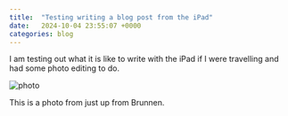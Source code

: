 ```yaml
---
title:  "Testing writing a blog post from the iPad"
date:   2024-10-04 23:55:07 +0000
categories: blog
---
```


I am testing out what it is like to write with the iPad if I were travelling and had some photo editing to do.

![photo](/assets/images/IMG_8216.png)

This is a photo from just up from Brunnen.